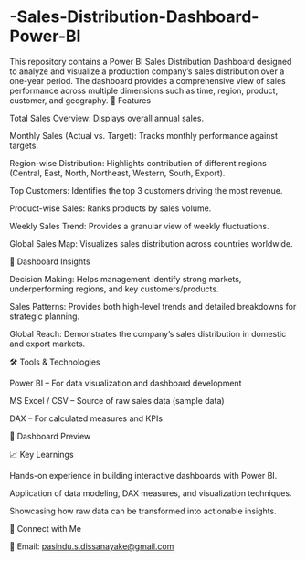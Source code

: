 # -Sales-Distribution-Dashboard-Power-BI
This repository contains a Power BI Sales Distribution Dashboard designed to analyze and visualize a production company’s sales distribution over a one-year period. The dashboard provides a comprehensive view of sales performance across multiple dimensions such as time, region, product, customer, and geography.
🚀 Features

Total Sales Overview: Displays overall annual sales.

Monthly Sales (Actual vs. Target): Tracks monthly performance against targets.

Region-wise Distribution: Highlights contribution of different regions (Central, East, North, Northeast, Western, South, Export).

Top Customers: Identifies the top 3 customers driving the most revenue.

Product-wise Sales: Ranks products by sales volume.

Weekly Sales Trend: Provides a granular view of weekly fluctuations.

Global Sales Map: Visualizes sales distribution across countries worldwide.

📂 Dashboard Insights

Decision Making: Helps management identify strong markets, underperforming regions, and key customers/products.

Sales Patterns: Provides both high-level trends and detailed breakdowns for strategic planning.

Global Reach: Demonstrates the company’s sales distribution in domestic and export markets.

🛠️ Tools & Technologies

Power BI – For data visualization and dashboard development

MS Excel / CSV – Source of raw sales data (sample data)

DAX – For calculated measures and KPIs

📸 Dashboard Preview

📈 Key Learnings

Hands-on experience in building interactive dashboards with Power BI.

Application of data modeling, DAX measures, and visualization techniques.

Showcasing how raw data can be transformed into actionable insights.

🔗 Connect with Me


📧 Email: pasindu.s.dissanayake@gmail.com
